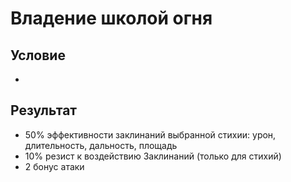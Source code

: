# Владение школой огня
## Условие
-
## Результат
+ 50% эффективности заклинаний выбранной стихии: урон, длительность, дальность, площадь
+ 10% резист к воздействию
Заклинаний  (только для стихий)
+ 2 бонус атаки